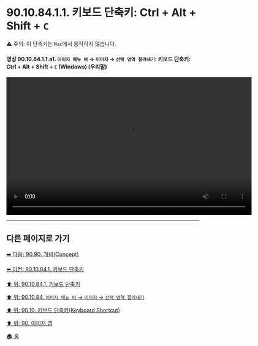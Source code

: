# 90.10.84.1.1. 키보드 단축키: Ctrl + Alt + Shift + `C`

⚠️ 주의: 이 단축키는 `Mac`에서 동작하지 않습니다.

<a id="90-10-84-01-01-a1"></a>

#### 영상 90.10.84.1.1.a1. `이미지 메뉴 바` → `이미지` → `선택 영역 잘라내기`: 키보드 단축키: Ctrl + Alt + Shift + `C` (Windows) (우리말)
<video controls="controls" width="640" height="360" src="https://github.com/user-attachments/assets/e7bf4bbb-26f4-478e-a40c-20f7c1ae37ed"></video>

***

## 다른 페이지로 가기

[➡️ 다음: 90.90. 개념(Concept)](./90-90-00-concept.md)

[⬅️ 이전: 90.10.84.1. 키보드 단축키](./90-10-84-01-00-keyboard_shortcut.md)

[⬆️ 위: 90.10.84.1. 키보드 단축키](./90-10-84-01-00-keyboard_shortcut.md)

[⬆️ 위: 90.10.84. `이미지 메뉴 바` → `이미지` → `선택 영역 잘라내기`](./90-10-84-00-menu_image_crop_to_selection.md)

[⬆️ 위: 90.10. 키보드 단축키(Keyboard Shortcut)](./90-10-00-keyboard_shortcut.md)

[⬆️ 위: 90. 이미지 맵](./90-00-image-map.md)

[🏠 홈](./00-home.md)